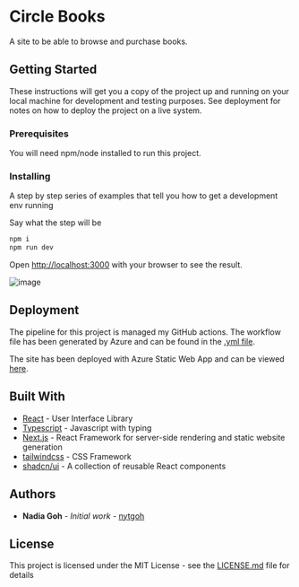 # Circle Books

A site to be able to browse and purchase books.

## Getting Started

These instructions will get you a copy of the project up and running on your local machine for development and testing purposes. See deployment for notes on how to deploy the project on a live system.

### Prerequisites

You will need npm/node installed to run this project.


### Installing

A step by step series of examples that tell you how to get a development env running

Say what the step will be

```bash
npm i
npm run dev
```

Open [http://localhost:3000](http://localhost:3000) with your browser to see the result.

![image](https://github.com/user-attachments/assets/0a24a4bd-ab85-4fa1-a598-d040a44ce4f9)

## Deployment

The pipeline for this project is managed my GitHub actions. The workflow file has been generated by Azure and can be found in the [.yml file](.github/workflows/azure-static-web-apps-white-mushroom-047d02110.yml).

The site has been deployed with Azure Static Web App and can be viewed [here](https://white-mushroom-047d02110.5.azurestaticapps.net/).

## Built With

* [React](https://react.dev/) - User Interface Library
* [Typescript](https://www.typescriptlang.org/) - Javascript with typing
* [Next.js](https://nextjs.org/) - React Framework for server-side rendering and static website generation
* [tailwindcss](https://tailwindcss.com/) - CSS Framework
* [shadcn/ui](https://ui.shadcn.com/) - A collection of reusable React components

## Authors

* **Nadia Goh** - *Initial work* - [nytgoh](https://github.com/nytgoh)

## License

This project is licensed under the MIT License - see the [LICENSE.md](LICENSE.md) file for details
